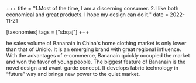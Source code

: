 +++
title = "1.Most of the time, I am a discerning consumer. 2.I like both economical and great products. I hope my design can do it."
date = 2022-11-21

[taxonomies]
tags = ["sbqaj"]
+++

he sales volume of Bananain in China's home clothing market is only lower than that of Uniqlo. It is an emerging brand with great regional influence. With the advantages of e-commerce, Bananain quickly occupied the market and won the favor of young people. The biggest feature of Bananain is the novel design and avant-garde concept. It develops fabric technology in “future” way and brings new power to the quiet market.

<!-- more -->